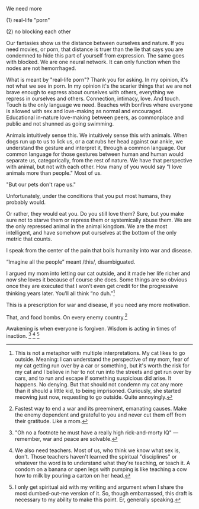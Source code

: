 We need more

(1) real-life "porn"

(2) no blocking each other

Our fantasies show us the distance between ourselves and nature. If you need movies, or porn, that distance is truer than the lie that says you are condemned to hide this part of yourself from expression. The same goes with blocked. We are one neural network. It can only function when the nodes are not hemorrhaged. 

What is meant by "real-life porn"? Thank you for asking. In my opinion, it's not what we see in porn. In my opinion it's the scarier things that we are not brave enough to express about ourselves with others, everything we repress in ourselves and others. Connection, intimacy, love. And touch. Touch is the only language we need. Beaches with bonfires where everyone is allowed with sex and love-making as normal and encouraged. Educational in-nature love-making between peers, as commonplace and public and not shunned as going swimming.

Animals intuitively sense this. We intuitively sense this with animals. When dogs run up to us to lick us, or a cat rubs her head against our ankle, we understand the gesture and interpret it, through a common language. Our common language for those gestures between human and human would separate us, categorically, from the rest of nature. We have that perspective with animal, but not with each other. How many of you would say "I love animals more than people." Most of us. 

"But our pets don't rape us."

Unfortunately, under the conditions that you put most humans, they probably would.

Or rather, they would eat you. Do you still love them? Sure, but you make sure not to starve them or repress them or systemically abuse them. We are the only repressed animal in the animal kingdom. We are the most intelligent, and have somehow put ourselves at the bottom of the only metric that counts. 

I speak from the center of the pain that boils humanity into war and disease.

“Imagine all the people” meant /this/, disambiguated.

I argued my mom into letting our cat outside, and it made her life richer and now she loves it because of course she does. Some things are so obvious once they are executed that I won’t even get credit for the progressive thinking years later. You’ll all think “no duh.”[^1]

This is a prescription for war and disease, if you need any more motivation.

That, and food bombs. On every enemy country.[^4]



Awakening is when everyone is forgiven. Wisdom is acting in times of inaction. [^2] [^3] [^5]

[^1]: This is not a metaphor with multiple interpretations. My cat likes to go outside. Meaning: I can understand the perspective of my mom, fear of my cat getting run over by a car or something, but it's worth the risk for my cat and I believe in her to not run into the streets and get run over by cars, and to run and escape if something suspicious did arise. It happens. No denying. But that should not condemn my cat any more than it should a little kid, to being imprisoned. Curiously, she started meowing just now, requesting to go outside. Quite annoyingly.
[^2]: "Oh no a footnote he must have a really high rick-and-morty IQ" — remember, war and peace are solvable.
[^3]: We also need teachers. Most of us, who think we know what sex is, don't. Those teachers haven't learned the spiritual "disciplines" or whatever the word is to understand what they're teaching, or teach it. A condom on a banana or open legs with pumping is like teaching a cow how to milk by pouring a carton on her head.
[^4]: Fastest way to end a war and its preeminent, emanating causes. Make the enemy dependent and grateful to you and never cut them off from their gratitude. Like a mom.
[^5]: I only get spiritual aid with my writing and argument when I share the most dumbed-out-me version of it. So, though embarrassed, this draft is necessary to my ability to make this point. Er, generally speaking.
